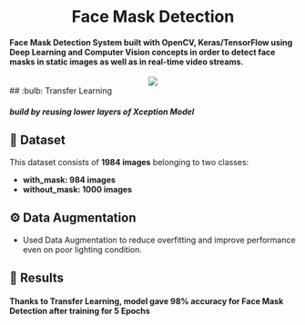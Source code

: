 <h1 align="center">Face Mask Detection</h1>
<h4>Face Mask Detection System built with OpenCV, Keras/TensorFlow using Deep Learning and Computer Vision concepts in order to detect face masks in static images as well as in real-time video streams.</h4>
<div align = "center">
<img src = "https://github.com/Akhil-Tony/Face-Mask-Detection/blob/master/20220814_011941.gif" />
</div>
## :bulb: Transfer Learning 
<h5> build by reusing lower layers of Xception Model </h5>

## :file_folder: Dataset
This dataset consists of __1984 images__ belonging to two classes:
<br>
*	__with_mask: 984 images__
*	__without_mask: 1000 images__

## :gear: Data Augmentation 

* Used Data Augmentation to reduce overfitting and improve performance even on poor lighting condition.

## :key: Results

#### Thanks to Transfer Learning, model gave 98% accuracy for Face Mask Detection after training for 5 Epochs
